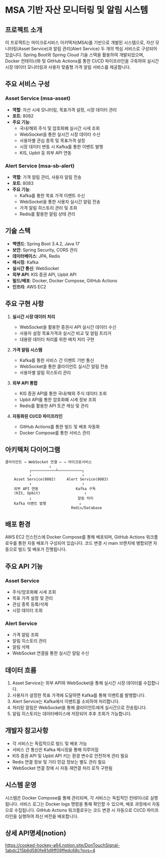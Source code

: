 # MSA 기반 자산 모니터링 및 알림 시스템

## 프로젝트 소개

이 프로젝트는 마이크로서비스 아키텍처(MSA)를 기반으로 개발된 시스템으로, 자산 모니터링(Asset Service)과 알림 관리(Alert Service) 두 개의 핵심 서비스로 구성되어 있습니다. Spring Boot와 Spring Cloud 기술 스택을 활용하여 개발되었으며, Docker 컨테이너화 및 GitHub Actions를 통한 CI/CD 파이프라인을 구축하여 실시간 시장 데이터 모니터링과 사용자 맞춤형 가격 알림 서비스를 제공합니다.

## 주요 서비스 구성

### Asset Service (msa-asset)
- **역할**: 자산 시세 모니터링, 목표가격 설정, 시장 데이터 관리
- **포트**: 8082
- **주요 기능**:
  - 국내/해외 주식 및 암호화폐 실시간 시세 조회
  - WebSocket을 통한 실시간 시장 데이터 수신
  - 사용자별 관심 종목 및 목표가격 설정
  - 시장 데이터 변동 시 Kafka를 통한 이벤트 발행
  - KIS, Upbit 등 외부 API 연동

### Alert Service (msa-sb-alert)
- **역할**: 가격 알림 관리, 사용자 알림 전송
- **포트**: 8083
- **주요 기능**:
  - Kafka를 통한 목표 가격 이벤트 수신
  - WebSocket을 통한 사용자 실시간 알림 전송
  - 가격 알림 히스토리 관리 및 조회
  - Redis를 활용한 알림 상태 관리

## 기술 스택

- **백엔드**: Spring Boot 3.4.2, Java 17
- **보안**: Spring Security, CORS 관리
- **데이터베이스**: JPA, Redis
- **메시징**: Kafka
- **실시간 통신**: WebSocket
- **외부 API**: KIS 증권 API, Upbit API
- **빌드/배포**: Docker, Docker Compose, GitHub Actions
- **인프라**: AWS EC2

## 주요 구현 사항

1. **실시간 시장 데이터 처리**
   - WebSocket을 활용한 증권사 API 실시간 데이터 수신
   - 사용자 설정 목표가격과 실시간 비교 및 알림 트리거
   - 대용량 데이터 처리를 위한 배치 처리 구현

2. **가격 알림 시스템**
   - Kafka를 통한 서비스 간 이벤트 기반 통신
   - WebSocket을 통한 클라이언트 실시간 알림 전송
   - 사용자별 알림 히스토리 관리

3. **외부 API 통합**
   - KIS 증권 API를 통한 국내/해외 주식 데이터 조회
   - Upbit API를 통한 암호화폐 시세 정보 조회
   - Redis를 활용한 API 토큰 캐싱 및 관리

4. **자동화된 CI/CD 파이프라인**
   - GitHub Actions를 통한 빌드 및 배포 자동화
   - Docker Compose를 통한 서비스 관리

## 아키텍처 다이어그램

```
클라이언트 → WebSocket 연결 ← → 마이크로서비스
                    ↓
           ┌───────────┴───────────┐
           ↓                       ↓
    Asset Service(8082)     Alert Service(8083)
           ↓                       ↓
    외부 API 연동                 Kafka 구독
    (KIS, Upbit)                    ↓
           ↓                     알림 처리
    Kafka 이벤트 발행               ↓
                              Redis/Database
```

## 배포 환경

AWS EC2 인스턴스에 Docker Compose를 통해 배포되며, GitHub Actions 워크플로우를 통한 자동 배포가 구성되어 있습니다. 코드 변경 시 main 브랜치에 병합되면 자동으로 빌드 및 배포가 진행됩니다.

## 주요 API 기능

### Asset Service
- 주식/암호화폐 시세 조회
- 목표 가격 설정 및 관리
- 관심 종목 등록/삭제
- 시장 데이터 조회

### Alert Service
- 가격 알림 조회
- 알림 히스토리 관리
- 알림 삭제
- WebSocket 연결을 통한 실시간 알림 수신

## 데이터 흐름

1. Asset Service는 외부 API와 WebSocket을 통해 실시간 시장 데이터를 수집합니다.
2. 사용자가 설정한 목표 가격에 도달하면 Kafka를 통해 이벤트를 발행합니다.
3. Alert Service는 Kafka에서 이벤트를 소비하여 처리합니다.
4. 처리된 알림은 WebSocket을 통해 클라이언트에게 실시간으로 전송됩니다.
5. 알림 히스토리는 데이터베이스에 저장되어 추후 조회가 가능합니다.

## 개발자 참고사항

- 각 서비스는 독립적으로 빌드 및 배포 가능
- 서비스 간 통신은 Kafka 메시징을 통해 이루어짐
- KIS 증권 API 및 Upbit API 키는 환경 변수로 안전하게 관리 필요
- Redis 연결 정보 및 기타 민감 정보는 별도 관리 필요
- WebSocket 연결 장애 시 자동 재연결 처리 로직 구현됨

## 시스템 운영

시스템은 Docker Compose를 통해 관리되며, 각 서비스는 독립적인 컨테이너로 실행됩니다. 서비스 로그는 Docker logs 명령을 통해 확인할 수 있으며, 배포 과정에서 자동으로 수집됩니다. GitHub Actions 워크플로우는 코드 변경 시 자동으로 CI/CD 파이프라인을 실행하여 최신 버전을 배포합니다.


## 상세 API명세(notion)
https://cooked-hockey-a64.notion.site/DonTouchSignal-1abdc215b6d580fe81d9ff09ffedc68c?pvs=4



